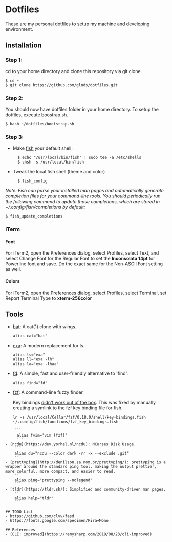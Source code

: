 # Dotfiles
These are my personal dotfiles to setup my machine and developing environment. 

## Installation

### Step 1:

cd to your home directory and clone this repository via git clone.

	$ cd ~
	$ git clone https://github.com/glnds/dotfiles.git


### Step 2:

You should now have dotfiles folder in your home directory. To setup the dotfiles, execute boostrap.sh.

	$ bash ~/dotfiles/bootstrap.sh

	
### Step 3:

- Make [fish](https://github.com/fish-shell/fish-shell/) your default shell:

		$ echo "/usr/local/bin/fish" | sudo tee -a /etc/shells
		$ chsh -s /usr/local/bin/fish
		
- Tweak the local fish shell (theme and color)

		$ fish_config

*Note: Fish can parse your installed man pages and automatically generate completion files for your command-line tools. You should periodically run the following command to update those completions, which are stored in ~/.config/fish/completions by default:*

	$ fish_update_completions

### iTerm

#### Font
For iTerm2, open the Preferences dialog, select Profiles, select Text, and select Change Font for the Regular Font to set the **Inconsolata 14pt** for Powerline font and save. Do the exact same for the Non-ASCII Font setting as well.

#### Colors
For iTerm2, open the Preferences dialog, select Profiles, select Terminal, set Report Terminal Type to **xterm-256color**

## Tools

- [bat](https://github.com/sharkdp/bat): A cat(1) clone with wings.
 
	```
	alias cat="bat"
	```
- [exa](https://the.exa.website/introduction): A modern replacement for ls.
	```
	alias ls="exa"
	alias ll="exa -lh"
	alias la="exa -lhaa"
	```
- [fd](https://github.com/sharkdp/fd/): A simple, fast and user-friendly alternative to 'find'.
	```
	alias find="fd"
	```
- [fzf](https://github.com/junegunn/fzf): A command-line fuzzy finder
	
	Key bindings [didn't work out of the box](https://github.com/junegunn/fzf/issues/851). This was fixed by manually creating a symlink to the fzf key binding file for fish.
	```
	ln -s /usr/local/Cellar/fzf/0.18.0/shell/key-bindings.fish ~/.config/fish/functions/fzf_key_bindings.fish
```
	```
	 alias fvim='vim (fzf)'
	 ```
- [ncdu](https://dev.yorhel.nl/ncdu): NCurses Disk Usage.
	```
	alias du="ncdu --color dark -rr -x --exclude .git"
	```
- [prettyping](http://denilson.sa.nom.br/prettyping/): prettyping is a wrapper around the standard ping tool, making the output prettier, more colorful, more compact, and easier to read.
	```
	alias ping="prettyping --nolegend"
	```
- [tldr](https://tldr.sh/): Simplified and community-driven man pages.
	```
	alias help="tldr"
	```

## TODO List
- https://github.com/clvv/fasd
- https://fonts.google.com/specimen/Fira+Mono

## References
- [CLI: improved](https://remysharp.com/2018/08/23/cli-improved)

